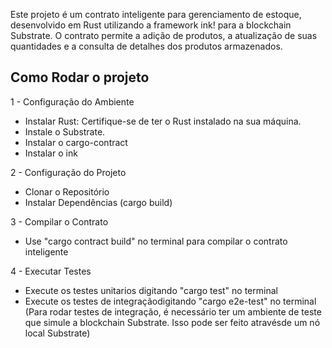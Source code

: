 Este projeto é um contrato inteligente para gerenciamento de estoque, desenvolvido em Rust utilizando a framework ink! para a blockchain Substrate. O contrato permite a adição de produtos, a atualização de suas quantidades e a consulta de detalhes dos produtos armazenados.

## Como Rodar o projeto
1 - Configuração do Ambiente
* Instalar Rust: Certifique-se de ter o Rust instalado na sua máquina.
* Instale o Substrate.
* Instalar o cargo-contract
* Instalar o ink

2 - Configuração do Projeto
* Clonar o Repositório
* Instalar Dependências (cargo build)

3 - Compilar o Contrato
* Use "cargo contract build" no terminal para compilar o contrato inteligente

4 - Executar Testes
* Execute os testes unitarios digitando "cargo test" no terminal
* Execute os testes de integraçãodigitando "cargo e2e-test" no terminal
  (Para rodar testes de integração, é necessário ter um ambiente de teste que simule a blockchain Substrate. Isso pode ser feito atravésde um nó local Substrate)

